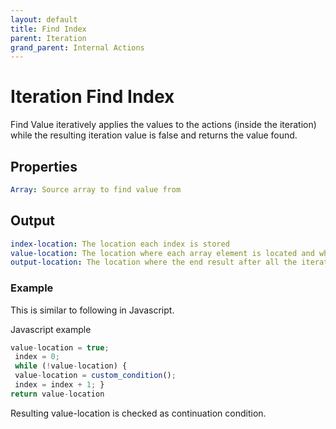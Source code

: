 ```yaml
---
layout: default
title: Find Index
parent: Iteration
grand_parent: Internal Actions
---
```

# Iteration Find Index
Find Value iteratively applies the values to the actions (inside the iteration) while the resulting iteration value is false and returns the value found.

## Properties
```yaml
Array: Source array to find value from
```

## Output
```yaml
index-location: The location each index is stored
value-location: The location where each array element is located and where condition is checked for continuation
output-location: The location where the end result after all the iteration is stored
```

### Example
This is similar to following in Javascript.

Javascript example

```js
value-location = true;
 index = 0;
 while (!value-location) {
 value-location = custom_condition();
 index = index + 1; }
return value-location
```
Resulting value-location is checked as continuation condition.
